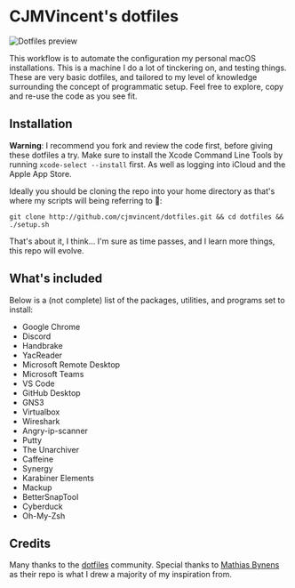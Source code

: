 # CJMVincent's dotfiles

![Dotfiles preview](https://github.com/cjmvincent/dotfiles/blob/main/preview.jpg)

This workflow is to automate the configuration my personal macOS installations. This is a machine I do a lot of tinckering on, and testing things. These are very basic dotfiles, and tailored to my level of knowledge surrounding the concept of programmatic setup. Feel free to explore, copy and re-use the code as you see fit.

## Installation

**Warning**: I recommend you fork and review the code first, before giving these dotfiles a try. Make sure to install the Xcode Command Line Tools by running
`xcode-select --install` first. As well as logging into iCloud and the Apple App Store.

Ideally you should be cloning the repo into your home directory as that's where my scripts will being referring to 🤖:

    git clone http://github.com/cjmvincent/dotfiles.git && cd dotfiles && ./setup.sh

That's about it, I think... I'm sure as time passes, and I learn more things, this repo will evolve.

## What's included

Below is a (not complete) list of the packages, utilities, and programs set to install:

- Google Chrome
- Discord
- Handbrake
- YacReader
- Microsoft Remote Desktop
- Microsoft Teams
- VS Code
- GitHub Desktop
- GNS3
- Virtualbox
- Wireshark
- Angry-ip-scanner
- Putty
- The Unarchiver
- Caffeine
- Synergy
- Karabiner Elements
- Mackup
- BetterSnapTool
- Cyberduck
- Oh-My-Zsh

## Credits

Many thanks to the [dotfiles](https://dotfiles.github.io/) community. Special thanks to [Mathias Bynens](https://github.com/mathiasbynens/dotfiles) as their repo is what I drew a majority of my inspiration from.
